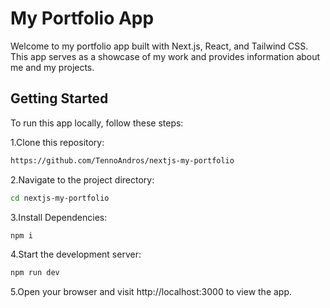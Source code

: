 # My Portfolio App

Welcome to my portfolio app built with Next.js, React, and Tailwind CSS. This app serves as a showcase of my work and provides information about me and my projects.

## Getting Started

To run this app locally, follow these steps:

1.Clone this repository:

```bash
https://github.com/TennoAndros/nextjs-my-portfolio
```

2.Navigate to the project directory:

```bash
cd nextjs-my-portfolio
```

3.Install Dependencies:

```bash
npm i
```

4.Start the development server:

```bash
npm run dev
```

5.Open your browser and visit http://localhost:3000 to view the app.
